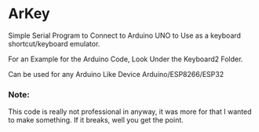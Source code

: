 # ArKey
Simple Serial Program to Connect to Arduino UNO to Use as a keyboard shortcut/keyboard emulator.

For an Example for the Arduino Code, Look Under the Keyboard2 Folder.

Can be used for any Arduino Like Device Arduino/ESP8266/ESP32

### Note:
This code is really not professional in anyway, it was more for that I wanted to make something. If it breaks, well you get the point.
